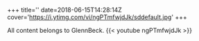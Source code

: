 +++
title=''
date=2018-06-15T14:28:14Z
cover='https://i.ytimg.com/vi/ngPTmfwjdJk/sddefault.jpg'
+++

All content belongs to GlennBeck.
{{< youtube ngPTmfwjdJk >}}
